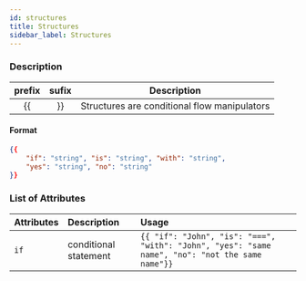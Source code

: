 ```yaml
---
id: structures
title: Structures
sidebar_label: Structures
---
```


### Description

|  prefix |   sufix  | Description                                  |
|:-------:|:--------:|:--------------------------------------------:|
|    {{   |     }}   | Structures are conditional flow manipulators |

#### Format

```json 
{{
    "if": "string", "is": "string", "with": "string",
    "yes": "string", "no": "string"
}}
```

### List of Attributes

| Attributes | Description           | Usage                                                                                           |
| :--------- | :-------------------- | :---------------------------------------------------------------------------------------------- |
| `if`       | conditional statement | `{{ "if": "John", "is": "===", "with": "John", "yes": "same name", "no": "not the same name"}}` |
